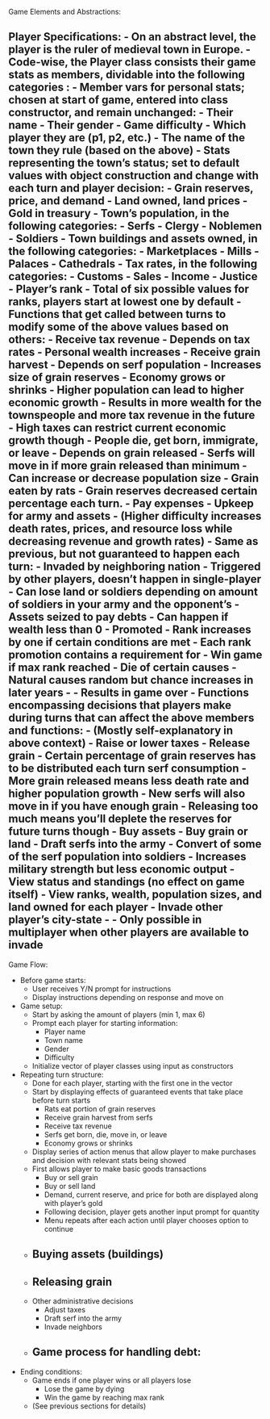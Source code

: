 Game Elements and Abstractions:

Player Specifications:
	- On an abstract level, the player is the ruler of medieval town in Europe.
	- Code-wise, the Player class consists their game stats as members, dividable into the following categories :
		- Member vars for personal stats; chosen at start of game, entered into class constructor, and remain unchanged:
			- Their name
			- Their gender
			- Game difficulty
			- Which player they are (p1, p2, etc.)
			- The name of the town they rule (based on the above)
		- Stats representing the town’s status; set to default values with object construction and change with each turn and player decision:
			- Grain reserves, price, and demand
			- Land owned, land prices
			- Gold in treasury
			- Town’s population, in the following categories:
				- Serfs
				- Clergy
				- Noblemen
				- Soldiers
			- Town buildings and assets owned, in the following categories:
				- Marketplaces
				- Mills
				- Palaces
				- Cathedrals
			- Tax rates, in the following categories:
				- Customs
				- Sales
				- Income
				- Justice
			- Player’s rank
				- Total of six possible values for ranks, players start at lowest one by default
		- Functions that get called between turns to modify some of the above values based on others:
			- Receive tax revenue 
				- Depends on tax rates
				- Personal wealth increases
			- Receive grain harvest
				- Depends on serf population
				- Increases size of grain reserves
			- Economy grows or shrinks
				- Higher population can lead to higher economic growth
				- Results in more wealth for the townspeople and more tax revenue in the future
				- High taxes can restrict current economic growth though
			- People die, get born, immigrate, or leave
				- Depends on grain released
				- Serfs will move in if more grain released than minimum
				- Can increase or decrease population size
			- Grain eaten by rats
				- Grain reserves decreased certain percentage each turn.
			- Pay expenses
				- Upkeep for army and assets
			- (Higher difficulty increases death rates, prices, and resource loss while decreasing revenue and growth rates)
		- Same as previous, but not guaranteed to happen each turn:
			- Invaded by neighboring nation
				- Triggered by other players, doesn’t happen in single-player
				- Can lose land or soldiers depending on amount of soldiers in your army and the opponent’s
			- Assets seized to pay debts
				- Can happen if wealth less than 0
			- Promoted
				- Rank increases by one if certain conditions are met
				- Each rank promotion contains a requirement for
				- Win game if max rank reached
			- Die of certain causes
				- Natural causes random but chance increases in later years
				- 
				- Results in game over
		- Functions encompassing decisions that players make during turns that can affect the above members and functions:
			- (Mostly self-explanatory in above context)
			- Raise or lower taxes
			- Release grain
				- Certain percentage of grain reserves has to be distributed each turn serf consumption
				- More grain released means less death rate and higher population growth
				- New serfs will also move in if you have enough grain
				- Releasing too much means you’ll deplete the reserves for future turns though
			- Buy assets
			- Buy grain or land
			- Draft serfs into the army
				- Convert of some of the serf population into soldiers
				- Increases military strength but less economic output
			- View status and standings (no effect on game itself)
				- View ranks, wealth, population sizes, and land owned for each player
			- Invade other player’s city-state
				- 
				- Only possible in multiplayer when other players are available to invade
- 

Game Flow:
- Before game starts:
	- User receives Y/N prompt for instructions 
	- Display instructions depending on response and move on
- Game setup:
	- Start by asking the amount of players (min 1, max 6)
	- Prompt each player for starting information:
		- Player name
		- Town name
		- Gender
		- Difficulty
	- Initialize vector of player classes using input as constructors
- Repeating turn structure:
	- Done for each player, starting with the first one in the vector
	- Start by displaying effects of guaranteed events that take place before turn starts
		- Rats eat portion of grain reserves
		- Receive grain harvest from serfs
		- Receive tax revenue
		- Serfs get born, die, move in, or leave
		- Economy grows or shrinks
	- Display series of action menus that allow player to make purchases and decision with relevant stats being showed
	- First allows player to make basic goods transactions
		- Buy or sell grain
		- Buy or sell land
		- Demand, current reserve, and price for both are displayed along with player’s gold
		- Following decision, player gets another input prompt for quantity
		- Menu repeats after each action until player chooses option to continue
	- Buying assets (buildings)
		-
	- Releasing grain
		-
	- Other administrative decisions
		- Adjust taxes
		- Draft serf into the army
		- Invade neighbors
	- Game process for handling debt:
		-
- Ending conditions:
	- Game ends if one player wins or all players lose
		- Lose the game by dying
		- Win the game by reaching max rank
	- (See previous sections for details)



